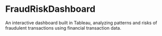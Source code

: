# FraudRiskDashboard
An interactive dashboard built in Tableau, analyzing patterns and risks of fraudulent transactions using financial transaction data.  
